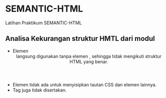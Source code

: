 # SEMANTIC-HTML
Latihan Praktikum SEMANTIC-HTML


## Analisa Kekurangan struktur HMTL dari modul

* Elemen <header> langsung digunakan tanpa elemen <body>, sehingga tidak mengikuti struktur HTML yang benar.
* Elemen <head> tidak ada untuk menyisipkan tautan CSS dan elemen lainnya.
* Tag <html> juga tidak disertakan.
